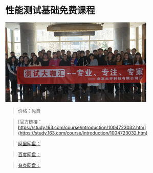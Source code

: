 # 性能测试基础免费课程

![img](../../../assets/study163/free/6787BDCA965CF457B03F8180EB3F055F.jpg)

> 价格：免费

> [官方链接：https://study.163.com/course/introduction/1004723032.htm](https://study.163.com/course/introduction/1004723032.htm)

> [阿里网盘：]()

> [百度网盘：]()

> [夸克网盘：]()
